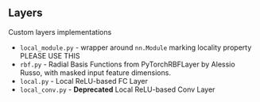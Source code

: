 ## Layers
Custom layers implementations
- `local_module.py` - wrapper around `nn.Module` marking locality property PLEASE USE THIS
- `rbf.py` - Radial Basis Functions from PyTorchRBFLayer by Alessio Russo, with masked input feature dimensions.
- `local.py` - Local ReLU-based FC Layer
- `local_conv.py` - **Deprecated** Local ReLU-based Conv Layer